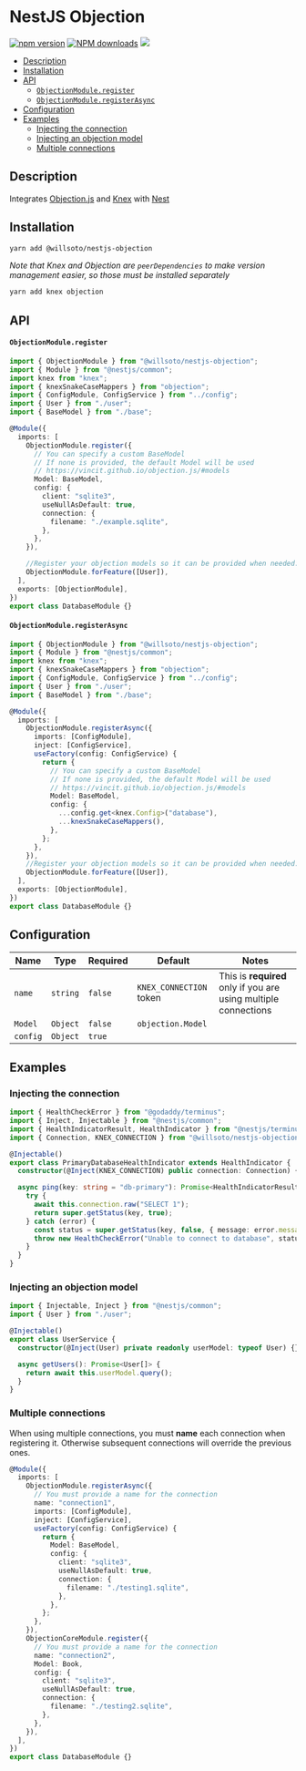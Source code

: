 # NestJS Objection

[![npm version](https://badge.fury.io/js/%40willsoto%2Fnestjs-objection.svg)](https://badge.fury.io/js/%40willsoto%2Fnestjs-objection)
[![NPM downloads](https://img.shields.io/npm/dt/@willsoto/nestjs-objection.svg)](https://www.npmjs.com/package/@willsoto/nestjs-objection)
![](https://github.com/willsoto/nestjs-objection/workflows/tests/badge.svg)

<!-- prettier-ignore-start -->

<!-- toc -->

- [Description](#description)
- [Installation](#installation)
- [API](#api)
    + [`ObjectionModule.register`](#objectionmoduleregister)
    + [`ObjectionModule.registerAsync`](#objectionmoduleregisterasync)
- [Configuration](#configuration)
- [Examples](#examples)
  * [Injecting the connection](#injecting-the-connection)
  * [Injecting an objection model](#injecting-an-objection-model)
  * [Multiple connections](#multiple-connections)

<!-- tocstop -->

<!-- prettier-ignore-end -->

## Description

Integrates [Objection.js](https://vincit.github.io/objection.js/) and [Knex](https://knexjs.org/) with [Nest](https://nestjs.com/)

## Installation

```bash
yarn add @willsoto/nestjs-objection
```

_Note that Knex and Objection are `peerDependencies` to make version management easier, so those must be installed separately_

```bash
yarn add knex objection
```

## API

#### `ObjectionModule.register`

```typescript
import { ObjectionModule } from "@willsoto/nestjs-objection";
import { Module } from "@nestjs/common";
import knex from "knex";
import { knexSnakeCaseMappers } from "objection";
import { ConfigModule, ConfigService } from "../config";
import { User } from "./user";
import { BaseModel } from "./base";

@Module({
  imports: [
    ObjectionModule.register({
      // You can specify a custom BaseModel
      // If none is provided, the default Model will be used
      // https://vincit.github.io/objection.js/#models
      Model: BaseModel,
      config: {
        client: "sqlite3",
        useNullAsDefault: true,
        connection: {
          filename: "./example.sqlite",
        },
      },
    }),

    //Register your objection models so it can be provided when needed.
    ObjectionModule.forFeature([User]),
  ],
  exports: [ObjectionModule],
})
export class DatabaseModule {}
```

#### `ObjectionModule.registerAsync`

```typescript
import { ObjectionModule } from "@willsoto/nestjs-objection";
import { Module } from "@nestjs/common";
import knex from "knex";
import { knexSnakeCaseMappers } from "objection";
import { ConfigModule, ConfigService } from "../config";
import { User } from "./user";
import { BaseModel } from "./base";

@Module({
  imports: [
    ObjectionModule.registerAsync({
      imports: [ConfigModule],
      inject: [ConfigService],
      useFactory(config: ConfigService) {
        return {
          // You can specify a custom BaseModel
          // If none is provided, the default Model will be used
          // https://vincit.github.io/objection.js/#models
          Model: BaseModel,
          config: {
            ...config.get<knex.Config>("database"),
            ...knexSnakeCaseMappers(),
          },
        };
      },
    }),
    //Register your objection models so it can be provided when needed.
    ObjectionModule.forFeature([User]),
  ],
  exports: [ObjectionModule],
})
export class DatabaseModule {}
```

## Configuration

| Name     | Type     | Required | Default                 | Notes                                                           |
| -------- | -------- | -------- | ----------------------- | --------------------------------------------------------------- |
| `name`   | `string` | `false`  | `KNEX_CONNECTION` token | This is **required** only if you are using multiple connections |
| `Model`  | `Object` | `false`  | `objection.Model`       |                                                                 |
| `config` | `Object` | `true`   |                         |                                                                 |

## Examples

### Injecting the connection

```ts
import { HealthCheckError } from "@godaddy/terminus";
import { Inject, Injectable } from "@nestjs/common";
import { HealthIndicatorResult, HealthIndicator } from "@nestjs/terminus";
import { Connection, KNEX_CONNECTION } from "@willsoto/nestjs-objection";

@Injectable()
export class PrimaryDatabaseHealthIndicator extends HealthIndicator {
  constructor(@Inject(KNEX_CONNECTION) public connection: Connection) {}

  async ping(key: string = "db-primary"): Promise<HealthIndicatorResult> {
    try {
      await this.connection.raw("SELECT 1");
      return super.getStatus(key, true);
    } catch (error) {
      const status = super.getStatus(key, false, { message: error.message });
      throw new HealthCheckError("Unable to connect to database", status);
    }
  }
}
```

### Injecting an objection model

```ts
import { Injectable, Inject } from "@nestjs/common";
import { User } from "./user";

@Injectable()
export class UserService {
  constructor(@Inject(User) private readonly userModel: typeof User) {}

  async getUsers(): Promise<User[]> {
    return await this.userModel.query();
  }
}
```

### Multiple connections

When using multiple connections, you must **name** each connection when registering it.
Otherwise subsequent connections will override the previous ones.

```ts
@Module({
  imports: [
    ObjectionModule.registerAsync({
      // You must provide a name for the connection
      name: "connection1",
      imports: [ConfigModule],
      inject: [ConfigService],
      useFactory(config: ConfigService) {
        return {
          Model: BaseModel,
          config: {
            client: "sqlite3",
            useNullAsDefault: true,
            connection: {
              filename: "./testing1.sqlite",
            },
          },
        };
      },
    }),
    ObjectionCoreModule.register({
      // You must provide a name for the connection
      name: "connection2",
      Model: Book,
      config: {
        client: "sqlite3",
        useNullAsDefault: true,
        connection: {
          filename: "./testing2.sqlite",
        },
      },
    }),
  ],
})
export class DatabaseModule {}
```
